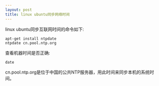 ```yaml
---
layout: post
title: linux ubuntu同步网络时间
---
```


linux ubuntu同步互联网时间的命令如下:

    apt-get install ntpdate
    ntpdate cn.pool.ntp.org

查看机器时间是否正确:

    date

cn.pool.ntp.org是位于中国的公共NTP服务器，用此时间来同步本机的系统时间。
